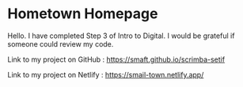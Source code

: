 # Hometown Homepage


Hello. I have completed Step 3 of Intro to Digital. I would be grateful if someone could review my code.

Link to my project on GitHub : https://smaft.github.io/scrimba-setif

Link to my project on Netlify : https://smail-town.netlify.app/
